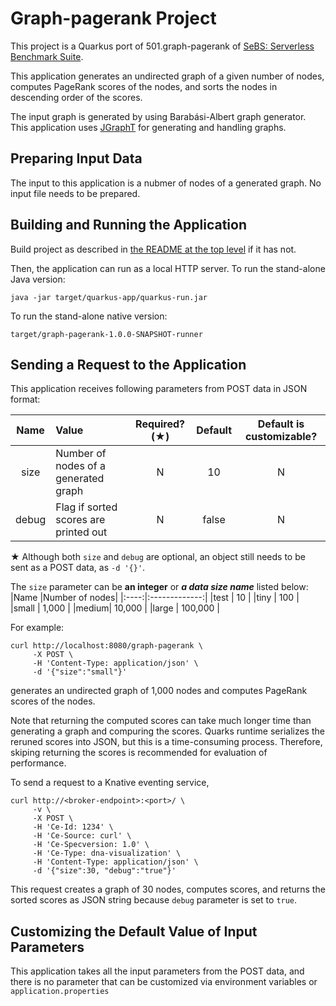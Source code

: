 # Graph-pagerank Project

This project is a Quarkus port of 501.graph-pagerank of
[SeBS: Serverless Benchmark Suite](https://github.com/spcl/serverless-benchmarks).

This application generates an undirected graph of a given number of nodes,
computes PageRank scores of the nodes, and sorts the nodes in descending order of the scores.

The input graph is generated by using Barab&aacute;si-Albert graph generator.
This application uses [JGraphT](https://jgrapht.org/) for generating and handling graphs.


## Preparing Input Data

The input to this application is a nubmer of nodes of a generated graph.
No input file needs to be prepared.


## Building and Running the Application

Build project as described in [the README at the top level](../../README.md) if it has not.

Then, the application can run as a local HTTP server.
To run the stand-alone Java version:
```shell
java -jar target/quarkus-app/quarkus-run.jar
```
To run the stand-alone native version:
```shell
target/graph-pagerank-1.0.0-SNAPSHOT-runner
```


## Sending a Request to the Application

This application receives following parameters from POST data in JSON format:

|Name         |Value                 |Required?(&starf;)|Default|Default is customizable?|
|:-----------:|:------------------------------------|:-:|:-----:|:----------------------:|
|size         |Number of nodes of a generated graph | N |    10 | N |
|debug        |Flag if sorted scores are printed out| N | false | N |

&starf; Although both `size` and `debug` are optional, an object still needs to be sent
as a POST data, as `-d '{}'`.

The `size` parameter can be __an integer__ or __*a data size name*__ listed below:
|Name  |Number of nodes|
|:----:|:-------------:|
|test  |            10 |
|tiny  |           100 |
|small |         1,000 |
|medium|        10,000 |
|large |       100,000 |


For example:
```shell
curl http://localhost:8080/graph-pagerank \
     -X POST \
     -H 'Content-Type: application/json' \
     -d '{"size":"small"}'
```
generates an undirected graph of 1,000 nodes and computes PageRank scores of the nodes.

Note that returning the computed scores can take much longer time than generating a graph and
compuring the scores. Quarks runtime serializes the reruned scores into JSON, but this is
a time-consuming process.
Therefore, skiping returning the scores is recommended for evaluation of performance.

To send a request to a Knative eventing service,
```shell
curl http://<broker-endpoint>:<port>/ \
     -v \
     -X POST \
     -H 'Ce-Id: 1234' \
     -H 'Ce-Source: curl' \
     -H 'Ce-Specversion: 1.0' \
     -H 'Ce-Type: dna-visualization' \
     -H 'Content-Type: application/json' \
     -d '{"size":30, "debug":"true"}'
```
This request creates a graph of 30 nodes, computes scores, and returns the sorted scores
as JSON string because `debug` parameter is set to `true`.


## Customizing the Default Value of Input Parameters

This application takes all the input parameters from the POST data, and there is no parameter
that can be customized via environment variables or `application.properties`
